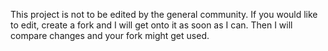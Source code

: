 This project is not to be edited by the general community. If you would like to edit, create a fork and I will get onto it as soon as I can. Then I will compare changes and your fork might get used.
